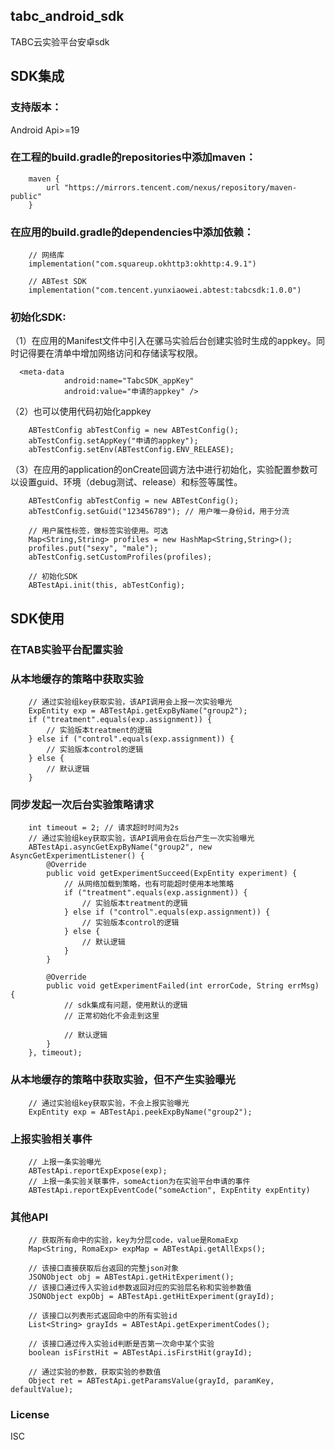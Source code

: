 tabc_android_sdk
---------------

TABC云实验平台安卓sdk

## SDK集成

### 支持版本：
Android Api>=19

### 在工程的build.gradle的repositories中添加maven：

```
    maven {
        url "https://mirrors.tencent.com/nexus/repository/maven-public"
    }
```

### 在应用的build.gradle的dependencies中添加依赖：

```
    // 网络库
    implementation("com.squareup.okhttp3:okhttp:4.9.1")

    // ABTest SDK
    implementation("com.tencent.yunxiaowei.abtest:tabcsdk:1.0.0")
```
### 初始化SDK:

（1）在应用的Manifest文件中引入在骡马实验后台创建实验时生成的appkey。同时记得要在清单中增加网络访问和存储读写权限。

```Android
  <meta-data
            android:name="TabcSDK_appKey"
            android:value="申请的appkey" />
```

（2）也可以使用代码初始化appkey

```Android
    ABTestConfig abTestConfig = new ABTestConfig();
    abTestConfig.setAppKey("申请的appkey");
    abTestConfig.setEnv(ABTestConfig.ENV_RELEASE);
```

（3）在应用的application的onCreate回调方法中进行初始化，实验配置参数可以设置guid、环境（debug测试、release）和标签等属性。

```Android
    ABTestConfig abTestConfig = new ABTestConfig();
    abTestConfig.setGuid("123456789"); // 用户唯一身份id，用于分流

    // 用户属性标签，做标签实验使用。可选
    Map<String,String> profiles = new HashMap<String,String>();
    profiles.put("sexy", "male");
    abTestConfig.setCustomProfiles(profiles);

    // 初始化SDK
    ABTestApi.init(this, abTestConfig);
```

## SDK使用

### 在TAB实验平台配置实验

### 从本地缓存的策略中获取实验

```Android
    // 通过实验组key获取实验，该API调用会上报一次实验曝光
    ExpEntity exp = ABTestApi.getExpByName("group2");
    if ("treatment".equals(exp.assignment)) {
        // 实验版本treatment的逻辑
    } else if ("control".equals(exp.assignment)) {
        // 实验版本control的逻辑
    } else {
        // 默认逻辑
    }
```

### 同步发起一次后台实验策略请求

```Android
    int timeout = 2; // 请求超时时间为2s
    // 通过实验组key获取实验，该API调用会在后台产生一次实验曝光
    ABTestApi.asyncGetExpByName("group2", new AsyncGetExperimentListener() {
        @Override
        public void getExperimentSucceed(ExpEntity experiment) {
            // 从网络加载到策略，也有可能超时使用本地策略
            if ("treatment".equals(exp.assignment)) {
                // 实验版本treatment的逻辑
            } else if ("control".equals(exp.assignment)) {
                // 实验版本control的逻辑
            } else {
                // 默认逻辑
            }
        }

        @Override
        public void getExperimentFailed(int errorCode, String errMsg) {
            // sdk集成有问题，使用默认的逻辑
            // 正常初始化不会走到这里

            // 默认逻辑
        }
    }, timeout);
```

### 从本地缓存的策略中获取实验，但不产生实验曝光

```Android
    // 通过实验组key获取实验，不会上报实验曝光
    ExpEntity exp = ABTestApi.peekExpByName("group2");
```

### 上报实验相关事件

```Android
    // 上报一条实验曝光
    ABTestApi.reportExpExpose(exp);
    // 上报一条实验关联事件，someAction为在实验平台申请的事件
    ABTestApi.reportExpEventCode("someAction", ExpEntity expEntity)
```

### 其他API

```Android
    // 获取所有命中的实验，key为分层code，value是RomaExp
    Map<String, RomaExp> expMap = ABTestApi.getAllExps();

    // 该接口直接获取后台返回的完整json对象
    JSONObject obj = ABTestApi.getHitExperiment();
    // 该接口通过传入实验id参数返回对应的实验层名称和实验参数值
    JSONObject expObj = ABTestApi.getHitExperiment(grayId);

    // 该接口以列表形式返回命中的所有实验id
    List<String> grayIds = ABTestApi.getExperimentCodes();

    // 该接口通过传入实验id判断是否第一次命中某个实验
    boolean isFirstHit = ABTestApi.isFirstHit(grayId);

    // 通过实验的参数，获取实验的参数值
    Object ret = ABTestApi.getParamsValue(grayId, paramKey, defaultValue);

```

### License
ISC
